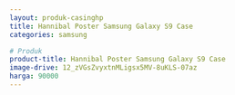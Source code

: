 ```yaml
---
layout: produk-casinghp
title: Hannibal Poster Samsung Galaxy S9 Case
categories: samsung

# Produk
product-title: Hannibal Poster Samsung Galaxy S9 Case
image-drive: 12_zVGsZvyxtnMLigsx5MV-8uKLS-07az
harga: 90000
---
```

